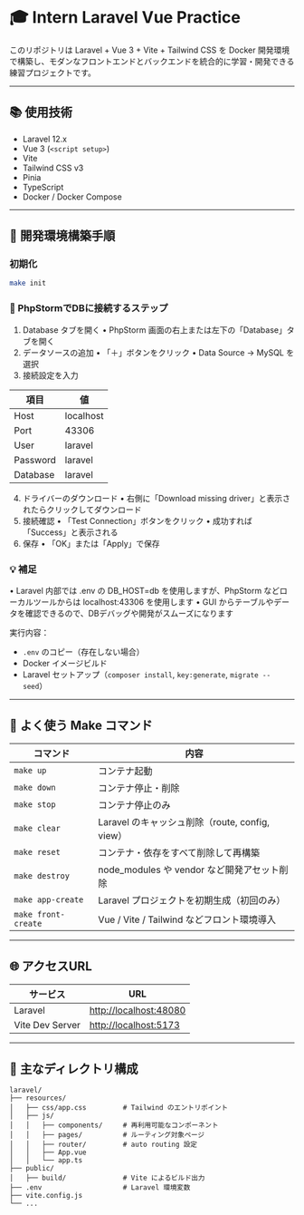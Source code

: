 # 🎓 Intern Laravel Vue Practice

このリポジトリは Laravel + Vue 3 + Vite + Tailwind CSS を Docker 開発環境で構築し、モダンなフロントエンドとバックエンドを統合的に学習・開発できる練習プロジェクトです。

---

## 📚 使用技術

* Laravel 12.x
* Vue 3 (`<script setup>`)
* Vite
* Tailwind CSS v3
* Pinia
* TypeScript
* Docker / Docker Compose

---

## 🐳 開発環境構築手順

### 初期化

```bash
make init
```

### 🔌 PhpStormでDBに接続するステップ

1. Database タブを開く
   •	PhpStorm 画面の右上または左下の「Database」タブを開く
2. データソースの追加
   •	「＋」ボタンをクリック
   •	Data Source → MySQL を選択
3. 接続設定を入力

| 項目       | 値         |
|------------|------------|
| Host       | localhost  |
| Port       | 43306      |
| User       | laravel    |
| Password   | laravel    |
| Database   | laravel    |

4. ドライバーのダウンロード
   •	右側に「Download missing driver」と表示されたらクリックしてダウンロード
5. 接続確認
   •	「Test Connection」ボタンをクリック
   •	成功すれば「Success」と表示される
6. 保存
   •	「OK」または「Apply」で保存

### 💡 補足
•	Laravel 内部では .env の DB_HOST=db を使用しますが、PhpStorm などローカルツールからは localhost:43306 を使用します
•	GUI からテーブルやデータを確認できるので、DBデバッグや開発がスムーズになります

実行内容：

* `.env` のコピー（存在しない場合）
* Docker イメージビルド
* Laravel セットアップ（`composer install`, `key:generate`, `migrate --seed`）

---

## 💠 よく使う Make コマンド

| コマンド                | 内容                                    |
| ------------------- | ------------------------------------- |
| `make up`           | コンテナ起動                                |
| `make down`         | コンテナ停止・削除                             |
| `make stop`         | コンテナ停止のみ                              |
| `make clear`        | Laravel のキャッシュ削除（route, config, view） |
| `make reset`        | コンテナ・依存をすべて削除して再構築                    |
| `make destroy`      | node\_modules や vendor など開発アセット削除     |
| `make app-create`   | Laravel プロジェクトを初期生成（初回のみ）             |
| `make front-create` | Vue / Vite / Tailwind などフロント環境導入      |

---

## 🌐 アクセスURL

| サービス            | URL                                              |
| --------------- | ------------------------------------------------ |
| Laravel         | [http://localhost:48080](http://localhost:48080) |
| Vite Dev Server | [http://localhost:5173](http://localhost:5173)   |

---

## 📁 主なディレクトリ構成

```
laravel/
├── resources/
│   ├── css/app.css         # Tailwind のエントリポイント
│   ├── js/
│   │   ├── components/     # 再利用可能なコンポーネント
│   │   ├── pages/          # ルーティング対象ページ
│   │   ├── router/         # auto routing 設定
│   │   ├── App.vue
│   │   └── app.ts
├── public/
│   ├── build/              # Vite によるビルド出力
├── .env                    # Laravel 環境変数
├── vite.config.js
└── ...
```
